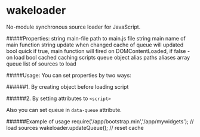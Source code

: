 wakeloader
==========

No-module synchronous source loader for JavaScript.

#####Properties:
    string    main-file    path to main.js file
    string    main         name of main function
    string    update       when changed cache of queue will updated
    bool      quick        if true, main function will fired on DOMContentLoaded, if false - on load
    bool      cached       caching scripts queue
    object    alias        paths aliases
    array     queue        list of sources to load    

#####Usage:
You can set properties by two ways:

######1. By creating object before loading script
    <script>
        wakeloader = {
            mainFile :  "/app/main",
            main     :  "main",
            update   :  "04.04.2013",
            quick    :  true,
            cahced   :  true,
            alias    :  { "http://code.jquery.com/" : "jquery/" },
            queue    :  ["/app/widget","jquery/jquery-2.0.2.min",{ "http://some.serv.er/lib/" : ["sugar","backbone"] }]
        };
    </script>
    <script wake-loader src="/loader.min.js"></script>
    
######2. By setting attributes to `<script>`
    <script wake-loader data-main-file="app/main" data-main data-update="04.04.2013" 
            data-cached data-quick data-alias='{ "http://code.jquery.com/" : "jquery/" }' src="/loader.min.js">
        ["/app/widget","jquery/jquery-2.0.2.min",{ "http://some.serv.er/lib/" : ["sugar","backbone"] }]            
    </script>
    
Also you can set queue in `data-queue` attribute. 

######Example of usage
    require('/app/bootstrap.min','/app/mywidgets'); // load sources
    wakeloader.updateQueue(); // reset cache
    
